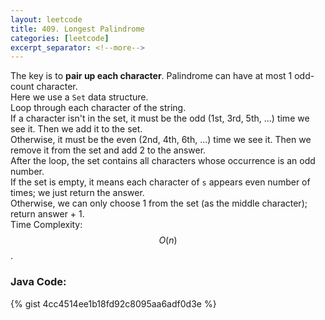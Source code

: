 ```yaml
---
layout: leetcode
title: 409. Longest Palindrome
categories: [leetcode]
excerpt_separator: <!--more-->
---
```

The key is to **pair up each character**. 
Palindrome can have at most 1 odd-count character.  
Here we use a `Set` data structure.  
Loop through each character of the string.  
If a character isn't in the set, it must be the odd (1st, 3rd, 5th, ...) time we see it. Then we add it to the set.  
Otherwise, it must be the even (2nd, 4th, 6th, ...) time we see it. Then we remove it from the set and add 2 to the answer.  
After the loop, the set contains all characters whose occurrence is an odd number.  
If the set is empty, it means each character of `s` appears even number of times; we just return the answer.  
Otherwise, we can only choose 1 from the set (as the middle character); return answer + 1.  
Time Complexity: $$O(n)$$. 
<!--more-->

### Java Code:
{% gist 4cc4514ee1b18fd92c8095aa6adf0d3e %}
<div
  class="fb-like"
  data-share="true"
  data-width="450"
  data-show-faces="true">
</div>
<div class="fb-comments" data-href="https://tyge318.github.io/{{page.title}}/" data-numposts="10"></div>
